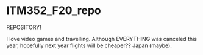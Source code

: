 # ITM352_F20_repo

REPOSITORY!

I love video games and travelling. Although EVERYTHING was canceled this year, hopefully next year flights will be cheaper??
Japan (maybe).
